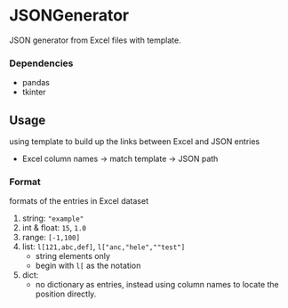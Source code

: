 # JSONGenerator
 JSON generator from Excel files with template.

### Dependencies
- pandas
- tkinter

## Usage
using template to build up the links between Excel and JSON entries

- Excel column names → match template → JSON path

### Format
formats of the entries in Excel dataset
1. string: ```"example"```
2. int & float: ```15```, ```1.0```
3. range: ```[-1,100]```
4. list: ```l[121,abc,def]```, ```l["anc,"hele",""test"]```
   - string elements only
   - begin with ```l[``` as the notation 
5. dict:
   - no dictionary as entries, instead using column names to locate the position directly.